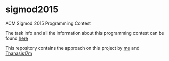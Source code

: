 # sigmod2015
ACM Sigmod 2015 Programming Contest

The task info and all the information about this programming contest can be found [here](http://db.in.tum.de/sigmod15contest/task.html)

This repository contains the approach on this project by [me](https://github.com/Parism) and [Thanasis17m](https://github.com/Thanasis17m)
